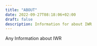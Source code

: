 ```yaml
---
title: "ABOUT"
date: 2022-09-27T08:18:06+02:00
draft: false
description: Information for about IWR
---
```


Any Information about IWR
